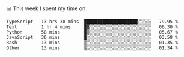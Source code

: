 📊 This week I spent my time on:
<!--START_SECTION:waka-->

```text
TypeScript   13 hrs 38 mins  ████████████████████░░░░░   79.95 %
Text         1 hr 4 mins     █▓░░░░░░░░░░░░░░░░░░░░░░░   06.30 %
Python       58 mins         █▒░░░░░░░░░░░░░░░░░░░░░░░   05.67 %
JavaScript   36 mins         █░░░░░░░░░░░░░░░░░░░░░░░░   03.58 %
Bash         13 mins         ▒░░░░░░░░░░░░░░░░░░░░░░░░   01.35 %
Other        13 mins         ▒░░░░░░░░░░░░░░░░░░░░░░░░   01.34 %
```

<!--END_SECTION:waka-->

